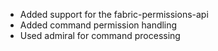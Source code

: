 - Added support for the fabric-permissions-api
- Added command permission handling
- Used admiral for command processing
